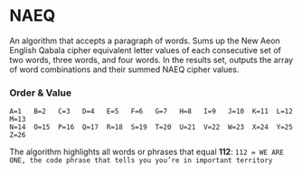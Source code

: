 # NAEQ
An algorithm that accepts a paragraph of words. Sums up the New Aeon English Qabala cipher equivalent letter values of each consecutive set of two words, three words, and four words. In the results set, outputs the array of word combinations and their summed NAEQ cipher values.


### Order & Value
```
A=1   B=2   C=3   D=4   E=5   F=6   G=7   H=8   I=9   J=10  K=11  L=12   M=13  
N=14  O=15  P=16  Q=17  R=18  S=19  T=20  U=21  V=22  W=23  X=24  Y=25   Z=26
```


The algorithm highlights all words or phrases that equal **112**:
`112 = WE ARE ONE, the code phrase that tells you you’re in important territory`
